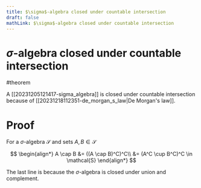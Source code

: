 ```yaml
---
title: $\sigma$-algebra closed under countable intersection
draft: false
mathLink: $\sigma$-algebra closed under countable intersection
---
```

# $\sigma$-algebra closed under countable intersection
#theorem

A [[20231205121417-sigma_algebra]] is closed under countable intersection because of [[20231218112351-de_morgan_s_law|De Morgan's law]]. 

# Proof
For a $\sigma$-algebra $\mathcal{S}$ and sets $A, B \in \mathcal{S}$

$$
\begin{align*}
A \cap B &= ((A \cap B)^C)^C\\
&= (A^C \cup B^C)^C \in \mathcal{S}
\end{align*}
$$

The last line is because the $\sigma$-algebra is closed under union and complement. 